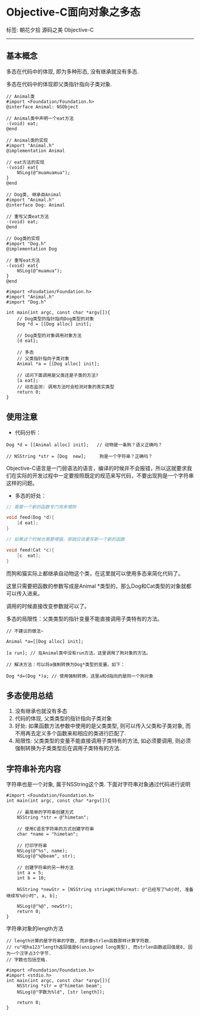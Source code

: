 ﻿# Objective-C面向对象之多态

标签: 朝花夕拾 源码之美 Objective-C

---

## 基本概念

多态在代码中的体现, 即为多种形态, 没有继承就没有多态.

多态在代码中的体现即父类指针指向子类对象.

``` obc
// Animal类
#import <Foundation/Foundation.h>
@interface Animal: NSObject

// Animal类中声明一个eat方法
-(void) eat;
@end

```

``` obc
// Animal类的实现
#import "Animal.h"
@implementation Animal

// eat方法的实现
-(void) eat{
    NSLog(@"muamuamua");
}
@end

```

```obc
// Dog类, 继承自Animal
#import "Animal.h"
@interface Dog: Animal

// 重写父类eat方法
-(void) eat;
@end

```

```obc
// Dog类的实现
#import "Dog.h"
@implementation Dog

// 重写eat方法
-(void) eat{
    NSLog(@"muamua");
}
@end

```

``` obc
#import <Foudation/Foundation.h>
#import "Animal.h"
#import "Dog.h"

int main(int argc, const char *argv[]){
    // Dog类型的指针指向Dog类型的对象
    Dog *d = [[Dog alloc] init];
    
    // Dog类型的对象调用对象方法
    [d eat];
    
    // 多态
    // 父类指针指向子类对象
    Animal *a = [[Dog alloc] init];
    
    // 试问下面调用是父类还是子类的方法?
    [a eat];
    // 动态监测: 调用方法时会检测对象的真实类型
    return 0;
}

```

## 使用注意
- 代码分析：

```obc
Dog *d = [[Animal alloc] init];   // 动物是一条狗？语义正确吗？

// NSString *str = [Dog  new];     狗是一个字符串？正确吗？

```
Objective-C语言是一门弱语法的语言，编译的时候并不会报错，所以这就要求我们在实际的开发过程中一定要按照既定的规范来写代码，不要出现狗是一个字符串这样的问题。

- 多态的好处：

``` c
// 需要一个新的函数专门用来喂狗

void feed(Dog *d){
    [d eat];
}

// 如果这个时候也需要喂猫，那就应该重写新一个新的函数

void feed(Cat *c){
    [c  eat];
}

```

而狗和猫实际上都继承自动物这个类，在这里就可以使用多态来简化代码了。

这里只需要把函数的参数写成是Animal *类型的，那么Dog和Cat类型的对象就都可以传入进来。

调用的时候直接改变参数就可以了。

多态的局限性：父类类型的指针变量不能直接调用子类特有的方法。

``` obc
// 不建议的做法~

Animal *a=[[Dog alloc] init];

[a run]; // 在Animal类中没有run方法，这里调用了狗对象的方法。

// 解决方法：可以将a强制转换为Dog*类型的变量，如下：

Dog *d=(Dog *)a; // 使用强制转换，这里a和d指向的是同一个狗对象

```

## 多态使用总结

1. 没有继承也就没有多态
2. 代码的体现, 父类类型的指针指向子类对象
3. 好处: 如果函数方法参数中使用的是父类类型, 则可以传入父类和子类对象, 而不用再去定义多个函数来和相应的类进行匹配了.
4. 局限性: 父类类型的变量不能直接调用子类特有的方法, 如必须要调用, 则必须强制转换为子类类型后在调用子类特有的方法.

## 字符串补充内容

字符串也是一个对象, 属于NSString这个类. 下面对字符串对象通过代码进行说明

``` obc
#import <Foundation/Foundation.h>
int main(int argc, const char *argv[]){
    
    // 最简单的字符串创建方式
    NSString *str = @"himetan";
    
    // 使用C语言字符串的方式创建字符串
    char *name = "himetan";
    
    // 打印字符串
    NSLog(@"%s", name);
    NSLog(@"%@beam", str);
    
    // 创建字符串的另一种方法
    int a = 5;
    int b = 10;
    
    NSString *newStr = [NSString stringWithFormat: @"已经写了%d小时, 准备继续写%d小时", a, b];
    
    NSLog(@"%@", newStr);
    return 0;
}

```

字符串对象的length方法

```obc
// length计算的是字符串的字数, 而非像strlen函数那样计算字符数.
// ru"哈ha123"length返回值是6(unsigned long类型), 而strlen函数返回值是8, 因为一个汉字占3个字节.
// 字数也包括空格.

#import <Foundation/Foundation.h>
#import <stdio.h>
int main(int argc, const char *argv[]){
    NSString *str = @"himetan beam";
    NSLog(@"字数为%ld", [str length]);
    
    return 0;
}

```




